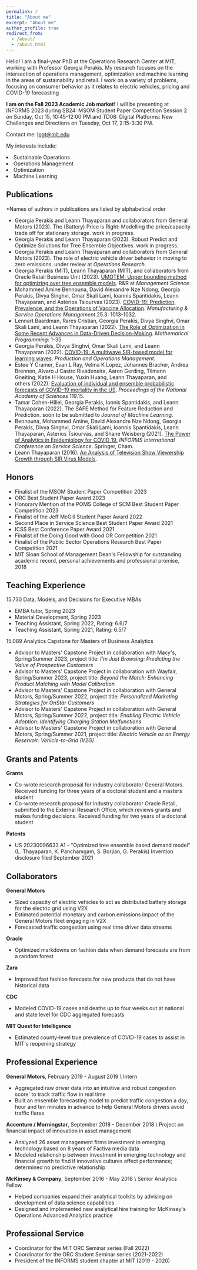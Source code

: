 ```yaml
---
permalink: /
title: "About me"
excerpt: "About me"
author_profile: true
redirect_from: 
  - /about/
  - /about.html
---
```


Hello! I am a final-year PhD at the Operations Research Center at MIT, working with Professor Georgia Perakis. My research focuses on the intersection of operations management, optimization and machine learning in the areas of sustainability and retail. I work on a variety of problems, focusing on consumer behavior as it relates to electric vehicles, pricing and COVID-19 forecasting

**I am on the Fall 2023 Academic Job market!** I will be presenting at INFORMS 2023 during SB24: MSOM Student Paper Competition Session 2 on Sunday, Oct 15, 10:45-12:00 PM and TD08: Digital Platforms: New Challenges and Directions on Tuesday, Oct 17, 2:15-3:30 PM.

Contact me: lpgt@mit.edu

My interests include:
<li>Sustainable Operations</li><li>Operations Management</li><li>Optimization</li><li>Machine Learning</li>


## Publications

\*Names of authors in publications are listed by alphabetical order

* Georgia Perakis and Leann Thayaparan and collaborators from General Motors (2023). The (Battery) Price is Right: Modelling the price/capacity trade off for stationary storage. work in progress.
* Georgia Perakis and Leann Thayaparan (2023). Robust Predict and Optimize Solutions for Tree Ensemble Objectives. work in progress.
* Georgia Perakis and Leann Thayaparan and collaborators from General Motors (2023). The role of electric vehicle driver behavior in moving to zero emissions. under review at *Operations Research*.
* Georgia Perakis (MIT), Leann Thayaparan (MIT), and collaborators from Oracle Retail Business Unit (2023). [UMOTEM: Upper bounding
method for optimizing over tree ensemble models](https://papers.ssrn.com/sol3/papers.cfm?abstract_id=3972341). R&R at *Management Science*.
* Mohammed Amine Bennouna, David Alexandre Nze Ndong, Georgia Perakis, Divya Singhvi, Omar Skali Lami, Ioannis Spantidakis, Leann Thayaparan, and Asterios Tsiourvas (2023). [COVID-19: Prediction, Prevalence, and the Operations of Vaccine Allocation](https://pubsonline.informs.org/doi/abs/10.1287/msom.2022.1160). *Manufacturing & Service Operations Management* 25.3: 1013-1032.
* Lennart Baardman, Rares Cristian, Georgia Perakis, Divya Singhvi, Omar Skali Lami, and Leann Thayaparan (2022). [The Role of Optimization in Some Recent Advances in Data-Driven Decision-Making](https://link.springer.com/article/10.1007/s10107-022-01874-9). *Mathematical Programming*: 1-35.
* Georgia Perakis, Divya Singhvi, Omar Skali Lami, and Leann Thayaparan (2022). [COVID-19: A multiwave SIR-based model for learning waves](https://onlinelibrary.wiley.com/doi/pdf/10.1111/poms.13681). *Production and Operations Management*.
* Estee Y Cramer, Evan L Ray, Velma K Lopez, Johannes Bracher, Andrea Brennen, Alvaro J Castro Rivadeneira, Aaron Gerding, Tilmann Gneiting, Katie H House, Yuxin Huang, Leann Thayaparan, and others (2022). [Evaluation of individual and ensemble probabilistic forecasts of COVID-19 mortality in the US](`). *Proceedings of the National Academy of Sciences* 119.15.
* Tamar Cohen-Hillel, Georgia Perakis, Ionnis Spantidakis, and Leann Thayaparan (2022). The SAFE Method for Feature Reduction and Prediction. soon to be submitted to *Journal of Machine Learning*.
* Bennouna, Mohammed Amine, David Alexandre Nze Ndong, Georgia Perakis, Divya Singhvi, Omar Skali Lami, Ioannis Spantidakis, Leann Thayaparan, Asterios Tsiourvas, and Shane Weisberg (2021). [The Power of Analytics in Epidemiology for COVID 19.](https://link.springer.com/chapter/10.1007/978-3-030-90275-9_21) *INFORMS International Conference on Service Science*. Springer, Cham.
* Leann Thayaparan (2016). [An Analysis of Television Show Viewership Growth through SIR Virus Models](https://dataspace.princeton.edu/handle/88435/dsp01fq977x201).

## Honors
* Finalist of the MSOM Student Paper Competition 2023
* ORC Best Student Paper Award 2023
* Honorary Mention of the POMS College of SCM Best Student Paper Competition 2023
* Finalist of the Jeff McGill Student Paper Award 2022
* Second Place in Service Science Best Student Paper Award 2021
* ICSS Best Conference Paper Award 2021
* Finalist of the Doing Good with Good OR Competition 2021
* Finalist of the Public Sector Operations Research Best Paper Competition 2021
* MIT Sloan School of Management Dean's Fellowship for outstanding academic record, personal achievements and professional promise, 2018

## Teaching Experience
15.730 Data, Models, and Decisions for Executive MBAs
* EMBA tutor, Spring 2023
* Material Development, Spring 2023
* Teaching Assistant, Spring 2022, Rating: 6.6/7 
* Teaching Assistant, Spring 2021, Rating: 6.5/7 

15.089 Analytics Capstone for Masters of Business Analytics
* Advisor to Masters' Capstone Project in collaboration with Macy's, Spring/Summer 2023, project title: *I'm Just Browsing: Predicting the Value of Prospective Customers*
* Advisor to Masters' Capstone Project in collaboration with Wayfair, Spring/Summer 2023, project title: *Beyond the Match: Enhancing Product Matching with Model Calibration*
* Advisor to Masters' Capstone Project in collaboration with General Motors, Spring/Summer 2022, project title: *Personalized Marketing Strategies for OnStar Customers*
* Advisor to Masters' Capstone Project in collaboration with General Motors, Spring/Summer 2022, project title: *Enabling Electric Vehicle Adoption: Identifying Charging Station Malfunctions*
* Advisor to Masters' Capstone Project in collaboration with General Motors, Spring/Summer 2021, project title: *Electric Vehicle as an Energy Reservoir: Vehicle-to-Grid (V2G)*

## Grants and Patents
**Grants**
* Co-wrote research proposal for industry collaborator General Motors. Received funding for three years of a doctoral student and a masters student
* Co-wrote research proposal for industry collaborator Oracle Retail, submitted to the External Research Office, which reviews grants and makes funding decisions. Received funding for two years of a doctoral student

**Patents**
* US 20230096633 A1 - "Optimized tree ensemble based demand model" (L. Thayaparan, K. Panchamgam, S. Borjian, G. Perakis) Invention disclosure filed September 2021

## Collaborators 
**General Motors**
* Sized capacity of electric vehicles to act as distributed battery storage for the electric grid using V2X
* Estimated potential monetary and carbon emissions impact of the General Motors fleet engaging in V2X
* Forecasted traffic congestion using real time driver data streams

**Oracle**
* Optimized markdowns on fashion data when demand forecasts are from a random forest

**Zara**
* Improved fast fashion forecasts for new products that do not have historical data 

**CDC**
* Modeled COVID-19 cases and deaths up to four weeks out at national and state level for CDC aggregated forecasts

**MIT Quest for Intelligence**
* Estimated county-level true prevalence of COVID-19 cases to assist in MIT's reopening strategy


## Professional Experience 
**General Motors**, February 2019 - August 2019 \\
Intern
* Aggregated raw driver data into an intuitive and robust congestion score' to track traffic flow in real time
* Built an ensemble forecasting model to predict traffic congestion a day, hour and ten minutes in advance to help General Motors drivers avoid traffic flares

**Accenture / Morningstar**, September 2018 - December 2018 \\
Project on financial impact of innovation in asset management
* Analyzed 26 asset management firms investment in emerging technology based on 8 years of Factiva media data 
* Modeled relationship between investment in emerging technology and financial growth to find if innovative cultures affect performance; determined no predictive relationship

**McKinsey & Company**, September 2016 - May 2018 \\
Senior Analytics Fellow
* Helped companies expand their analytical toolkits by advising on development of data science capabilities 
* Designed and implemented new analytical hire training for McKinsey's Operations Advanced Analytics practice
 
## Professional Service 
* Coordinator for the MIT ORC Seminar series (Fall 2022)
* Coordinator for the ORC Student Seminar series (2021-2022)
* President of the INFORMS student chapter at MIT (2019 - 2020) 


